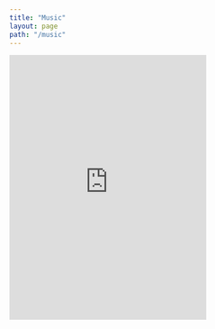 ```yaml
---
title: "Music"
layout: page
path: "/music"
---
```

<iframe style="border: 0; width: 350px; height: 470px;" src="https://bandcamp.com/EmbeddedPlayer/album=36951057/size=large/bgcol=ffffff/linkcol=0687f5/tracklist=false/transparent=true/" seamless><a href="http://shaunathan.bandcamp.com/album/codependency">Codependency by shaunathan</a></iframe>